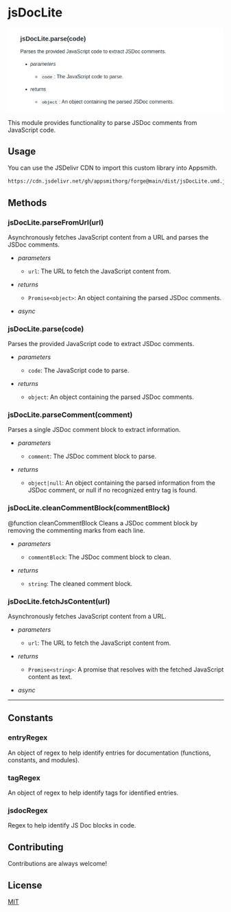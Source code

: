 # jsDocLite

![jsDocLite image](image.png)

This module provides functionality to parse JSDoc comments from JavaScript code.

## Usage

You can use the JSDelivr CDN to import this custom library into Appsmith.
```sh
https://cdn.jsdelivr.net/gh/appsmithorg/forge@main/dist/jsDocLite.umd.js
```

## Methods

### jsDocLite.parseFromUrl(url)

Asynchronously fetches JavaScript content from a URL and parses the JSDoc comments.

- *parameters*
  - `url`: The URL to fetch the JavaScript content from. 

- *returns*

  - `Promise<object>`: An object containing the parsed JSDoc comments.

- *async*



### jsDocLite.parse(code)

Parses the provided JavaScript code to extract JSDoc comments.

- *parameters*
  - `code`: The JavaScript code to parse. 

- *returns*

  - `object`: An object containing the parsed JSDoc comments.



### jsDocLite.parseComment(comment)

Parses a single JSDoc comment block to extract information.

- *parameters*
  - `comment`: The JSDoc comment block to parse. 

- *returns*

  - `object|null`: An object containing the parsed information from the JSDoc comment, or null if no recognized entry tag is found.



### jsDocLite.cleanCommentBlock(commentBlock)

@function cleanCommentBlock Cleans a JSDoc comment block by removing the commenting marks from each line.

- *parameters*
  - `commentBlock`: The JSDoc comment block to clean. 

- *returns*

  - `string`: The cleaned comment block.



### jsDocLite.fetchJsContent(url)

Asynchronously fetches JavaScript content from a URL.

- *parameters*
  - `url`: The URL to fetch the JavaScript content from. 

- *returns*

  - `Promise<string>`: A promise that resolves with the fetched JavaScript content as text.

- *async*



-----
 ## Constants

### entryRegex

An object of regex to help identify entries for documentation (functions, constants, and modules).

### tagRegex

An object of regex to help identify tags for identified entries.

### jsdocRegex

Regex to help identify JS Doc blocks in code.

## Contributing

Contributions are always welcome!

## License

[MIT](https://choosealicense.com/licenses/mit/)
